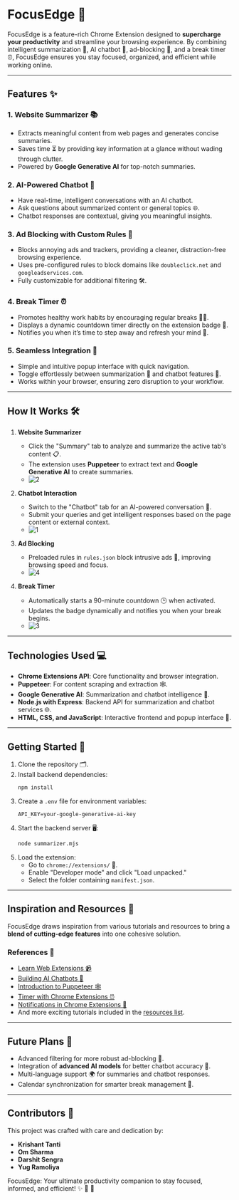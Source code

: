 # FocusEdge 🌟  

FocusEdge is a feature-rich Chrome Extension designed to **supercharge your productivity** and streamline your browsing experience. By combining intelligent summarization 📖, AI chatbot 🤖, ad-blocking 🚫, and a break timer ⏰, FocusEdge ensures you stay focused, organized, and efficient while working online.  

---

## Features ✨  

### 1. **Website Summarizer 📚**  
- Extracts meaningful content from web pages and generates concise summaries.  
- Saves time ⏳ by providing key information at a glance without wading through clutter.  
- Powered by **Google Generative AI** for top-notch summaries.  

### 2. **AI-Powered Chatbot 🤖**  
- Have real-time, intelligent conversations with an AI chatbot.  
- Ask questions about summarized content or general topics 🌐.  
- Chatbot responses are contextual, giving you meaningful insights.  

### 3. **Ad Blocking with Custom Rules 🚫**  
- Blocks annoying ads and trackers, providing a cleaner, distraction-free browsing experience.  
- Uses pre-configured rules to block domains like `doubleclick.net` and `googleadservices.com`.  
- Fully customizable for additional filtering 🛠️.  

### 4. **Break Timer ⏰**  
- Promotes healthy work habits by encouraging regular breaks 🧘‍♂️.  
- Displays a dynamic countdown timer directly on the extension badge 🎯.  
- Notifies you when it’s time to step away and refresh your mind 🍵.  

### 5. **Seamless Integration 🚀**  
- Simple and intuitive popup interface with quick navigation.  
- Toggle effortlessly between summarization 📖 and chatbot features 🤝.  
- Works within your browser, ensuring zero disruption to your workflow.  

---

## How It Works 🛠️  

1. **Website Summarizer**  
   - Click the "Summary" tab to analyze and summarize the active tab's content 📋.  
   - The extension uses **Puppeteer** to extract text and **Google Generative AI** to create summaries.
   -  ![2](https://github.com/user-attachments/assets/a03b0d67-f9d3-498c-abdd-71968a34250f)


2. **Chatbot Interaction**  
   - Switch to the "Chatbot" tab for an AI-powered conversation 💬.  
   - Submit your queries and get intelligent responses based on the page content or external context.
   -   ![1](https://github.com/user-attachments/assets/50428ef2-c83a-410a-9ed1-890882bd587c)


3. **Ad Blocking**  
   - Preloaded rules in `rules.json` block intrusive ads 🚫, improving browsing speed and focus.
   - ![4](https://github.com/user-attachments/assets/b6259761-e221-40ce-b41e-634b9c063088)


4. **Break Timer**  
   - Automatically starts a 90-minute countdown 🕒 when activated.  
   - Updates the badge dynamically and notifies you when your break begins.
   - ![3](https://github.com/user-attachments/assets/f14027c5-0d98-4195-a4b3-1016ee05f325)


---

## Technologies Used 💻  

- **Chrome Extensions API**: Core functionality and browser integration.  
- **Puppeteer**: For content scraping and extraction 🕸️.  
- **Google Generative AI**: Summarization and chatbot intelligence 🤖.  
- **Node.js with Express**: Backend API for summarization and chatbot services 🌐.  
- **HTML, CSS, and JavaScript**: Interactive frontend and popup interface 🎨.  

---

## Getting Started 🚀  

1. Clone the repository 🗂️.  
2. Install backend dependencies:  
   ```bash  
   npm install  
   ```  
3. Create a `.env` file for environment variables:  
   ```env  
   API_KEY=your-google-generative-ai-key  
   ```  
4. Start the backend server 🖥️:  
   ```bash  
   node summarizer.mjs  
   ```  
5. Load the extension:  
   - Go to `chrome://extensions/` 🔧.  
   - Enable "Developer mode" and click "Load unpacked."  
   - Select the folder containing `manifest.json`.  

---

## Inspiration and Resources 🌟  

FocusEdge draws inspiration from various tutorials and resources to bring a **blend of cutting-edge features** into one cohesive solution.  

### References 🔗  
- [Learn Web Extensions 📹](https://youtube.com/playlist?list=PLC3y8-rFHvwg2-q6Kvw3Tl_4xhxtIaNlY)  
- [Building AI Chatbots 🤖](https://youtu.be/Z8F6FvMrN4o)  
- [Introduction to Puppeteer 🕸️](https://youtu.be/XVv6mJpFOb0)  
- [Timer with Chrome Extensions ⏰](https://youtu.be/mBoX_JCKZTE)  
- [Notifications in Chrome Extensions 🔔](https://youtu.be/wqRKEd0_suw)  
- And more exciting tutorials included in the [resources list](#).  

---

## Future Plans 🚀  

- Advanced filtering for more robust ad-blocking 🚫.  
- Integration of **advanced AI models** for better chatbot accuracy 🤖.  
- Multi-language support 🌍 for summaries and chatbot responses.  
- Calendar synchronization for smarter break management 📅.  

---

## Contributors 🤝  

This project was crafted with care and dedication by:  

- **Krishant Tanti**  
- **Om Sharma**  
- **Darshit Sengra**  
- **Yug Ramoliya**  

FocusEdge: Your ultimate productivity companion to stay focused, informed, and efficient! ✨ 🚀 🌟  
